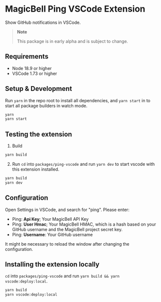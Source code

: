 # MagicBell Ping VSCode Extension

Show GitHub notifications in VSCode.

> **Note**
>
> This package is in early alpha and is subject to change.

## Requirements

- Node 18.9 or higher
- VSCode 1.73 or higher

## Setup & Development

Run `yarn` in the repo root to install all dependencies, and `yarn start` in to start all package builders in watch mode.

```sh
yarn
yarn start
```

## Testing the extension

1. Build

```sh
yarn build
```

2. Run
   `cd` into `packages/ping-vscode` and run `yarn dev` to start vscode with this extension installed.

```sh
yarn build
yarn dev
```

## Configuration

Open Settings in VSCode, and search for "ping". Please enter:

- Ping: **Api Key**; Your MagicBell API Key
- Ping: **User Hmac**; Your MagicBell HMAC, which is a hash based on your GitHub username and the MagicBell project secret key.
- Ping: **Username**: Your GitHub username

It might be necessary to reload the window after changing the configuration.

## Installing the extension locally

`cd` into `packages/ping-vscode` and run `yarn build && yarn vscode:deploy:local`.

```sh
yarn build
yarn vscode:deploy:local
```
